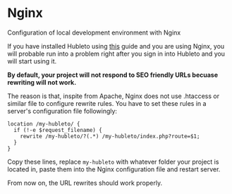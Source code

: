 # Nginx

Configuration of local development environment with Nginx

If you have installed Hubleto using [this](download-and-install) guide and you are using Nginx, you will probable run into a problem right after you sign in into Hubleto and you will start using it.

**By default, your project will not respond to SEO friendly URLs becuase rewriting will not work.**

The reason is that, inspite from Apache, Nginx does not use .htaccess or similar file to configure rewrite rules. You have to set these rules in a server's configuration file followingly:

```
location /my-hubleto/ {
  if (!-e $request_filename) {
    rewrite /my-hubleto/?(.*) /my-hubleto/index.php?route=$1;
  }
}
```

Copy these lines, replace ```my-hubleto``` with whatever folder your project is located in, paste them into the Nginx configuration file and restart server.

From now on, the URL rewrites should work properly.